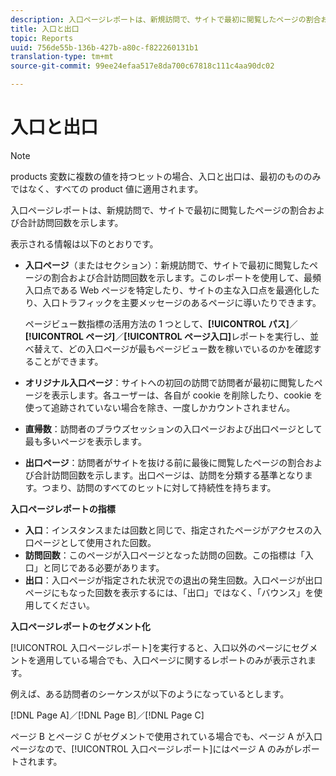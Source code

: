 ```yaml
---
description: 入口ページレポートは、新規訪問で、サイトで最初に閲覧したページの割合および合計訪問回数を示します。
title: 入口と出口
topic: Reports
uuid: 756de55b-136b-427b-a80c-f822260131b1
translation-type: tm+mt
source-git-commit: 99ee24efaa517e8da700c67818c111c4aa90dc02

---
```



# 入口と出口

>[!NOTE]
>products 変数に複数の値を持つヒットの場合、入口と出口は、最初のもののみではなく、すべての product 値に適用されます。

入口ページレポートは、新規訪問で、サイトで最初に閲覧したページの割合および合計訪問回数を示します。

表示される情報は以下のとおりです。

* **入口ページ**（またはセクション）：新規訪問で、サイトで最初に閲覧したページの割合および合計訪問回数を示します。このレポートを使用して、最頻入口点である Web ページを特定したり、サイトの主な入口点を最適化したり、入口トラフィックを主要メッセージのあるページに導いたりできます。

   ページビュー数指標の活用方法の 1 つとして、**[!UICONTROL パス]**／**[!UICONTROL ページ]**／**[!UICONTROL ページ入口]**&#x200B;レポートを実行し、並べ替えて、どの入口ページが最もページビュー数を稼いでいるのかを確認することができます。

* **オリジナル入口ページ**：サイトへの初回の訪問で訪問者が最初に閲覧したページを表示します。各ユーザーは、各自が cookie を削除したり、cookie を使って追跡されていない場合を除き、一度しかカウントされません。
* **直帰数**：訪問者のブラウズセッションの入口ページおよび出口ページとして最も多いページを表示します。
* **出口ページ**：訪問者がサイトを抜ける前に最後に閲覧したページの割合および合計訪問回数を示します。出口ページは、訪問を分類する基準となります。つまり、訪問のすべてのヒットに対して持続性を持ちます。

**入口ページレポートの指標**

* **入口**：インスタンスまたは回数と同じで、指定されたページがアクセスの入口ページとして使用された回数。
* **訪問回数**：このページが入口ページとなった訪問の回数。この指標は「入口」と同じである必要があります。
* **出口**：入口ページが指定された状況での退出の発生回数。入口ページが出口ページにもなった回数を表示するには、「出口」ではなく、「バウンス」を使用してください。

**入口ページレポートのセグメント化**

[!UICONTROL 入口ページレポート]を実行すると、入口以外のページにセグメントを適用している場合でも、入口ページに関するレポートのみが表示されます。

例えば、ある訪問者のシーケンスが以下のようになっているとします。

[!DNL Page A]／[!DNL Page B]／[!DNL Page C]

ページ B とページ C がセグメントで使用されている場合でも、ページ A が入口ページなので、[!UICONTROL 入口ページレポート]にはページ A のみがレポートされます。
